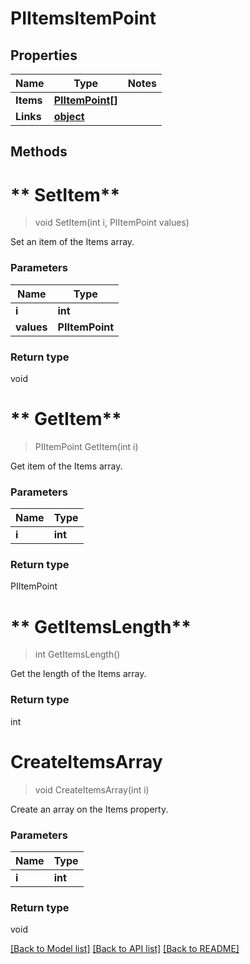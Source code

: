 # PIItemsItemPoint

## Properties
Name | Type | Notes
------------ | ------------- | -------------
**Items** | **[**PIItemPoint[]**](../Model/PIItemPoint.md)**
**Links** | **[**object**](../Model/Object.md)**

## Methods

# ** SetItem**
> void  SetItem(int i, PIItemPoint values)

Set an item of the Items array.

### Parameters

Name | Type
------------- | -------------
 **i** | **int**
 **values** | **PIItemPoint**

### Return type

void


# ** GetItem**
> PIItemPoint  GetItem(int i)

Get item of the Items array.

### Parameters

Name | Type
------------- | -------------
 **i** | **int**

### Return type

PIItemPoint


# ** GetItemsLength**
> int  GetItemsLength()

Get the length of the Items array.


### Return type

int


# **CreateItemsArray**
> void CreateItemsArray(int i)

Create an array on the Items property.

### Parameters

Name | Type
------------- | -------------
 **i** | **int**

### Return type

void

[[Back to Model list]](../../README.md#documentation-for-models) [[Back to API list]](../../README.md#documentation-for-api-endpoints) [[Back to README]](../../README.md)
